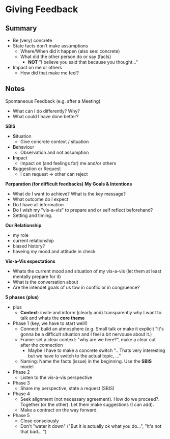 # Giving Feedback

## Summary

* Be (very) concrete
* State facts don't make assumptions
    * Where/When did it happen (also see: concrete)
    * What did the other person do or say (facts)
        * **NOT** "I believe you said that because you thought..." 
* Impact on me or others
    * How did that make me feel?

## Notes

Spontaneous Feedback (e.g. after a Meeting)
* What can I do differently? Why?
* What could I have done better?

**SBIS**
- **S**ituation
    - Give concrete context / situation
- **B**ehaviour
    - Observation and not assumption
- **I**mpact
    - impact on (and feelings for) me and/or others 
- **S**uggestion or Request
    - I can request -> other can reject


**Perparation (for difficult feedbacks)**
**My Goals & Intentions**
- What do I want to achieve? What is the key message?
- What outcome do I expect
- Do I have all information
- Do I wish my "vis-a-vis" to prepare and or self reflect beforehand?
- Setting and timing.

**Our Relationship**
- my role
- current relationship
- biased history?
- haveing my mood and attitude in check

**Vis-a-Vis expectations**
- Whats the current mood and situation of my vis-a-vis (let them at least mentally prepare for it)
- What is the conversation about
- Are the intendet goals of us tow in conflic or in congruence?

**5 phases (plus)**
- plus
    - **Context**: invite and inform (clearly and) transparently why I want to talk and whats the **core theme**
- Phase 1 (key, we have to start well!)
    - Connect: build an atmosphere (e.g. Small talk or make it explicit "It's gonna be a difficult situation and I feel a bit nervouse about it.)
    - Frame: set a clear context: "why are we here?", make a clear cut after the connection
        - Maybe I have to make a concrete switch ".. Thats very interesting but we have to switch to the actual topic, ..."
    - Naming: Name the facts (issue) in the beginning. Use the **SBIS** model
- Phase 2
    - Listen to the vis-a-vis perspective
- Phase 3
    - Share my perspective, state a request (SBIS)
- Phase 4
    - Seek alignment (not necessary agreement). How do we proceed?. Together (or the other). Let them make suggestions (I can add).
    - Make a contract on the way forward.
- Phase 5
    - Close consciously
    - Don't "water it down" ("But it is actually ok what you do...", "It's not that bad... ")